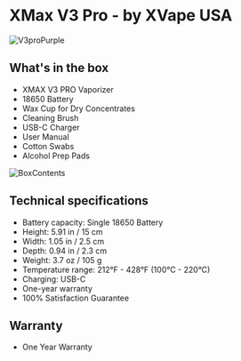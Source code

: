 # XMax V3 Pro - by XVape USA
![V3proPurple](https://user-images.githubusercontent.com/104687767/166159473-976e0cef-9986-4786-b8dd-7076b9ee70da.png)


## What's in the box
- XMAX V3 PRO Vaporizer
- 18650 Battery
- Wax Cup for Dry Concentrates
- Cleaning Brush
- USB-C Charger
- User Manual
- Cotton Swabs
- Alcohol Prep Pads

![BoxContents](https://user-images.githubusercontent.com/104687767/166159504-f6dab630-3bf9-49d6-879d-715efa6ab0e4.png)

## Technical specifications
- Battery capacity: Single 18650 Battery
- Height: 5.91 in / 15 cm
- Width: 1.05 in / 2.5 cm
- Depth: 0.94 in / 2.3 cm
- Weight: 3.7 oz / 105 g
- Temperature range: 212°F - 428°F (100°C - 220°C)
- Charging: USB-C
- One-year warranty
- 100% Satisfaction Guarantee

## Warranty
- One Year Warranty
